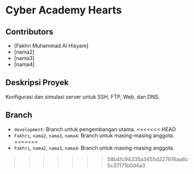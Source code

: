 # Cyber Academy Hearts

## Contributors
- [Fakhri Muhammad Al Hisyam]
- [nama2]
- [nama3]
- [nama4]

## Deskripsi Proyek
Konfigurasi dan simulasi server untuk SSH, FTP, Web, dan DNS.

## Branch
- `development`: Branch untuk pengembangan utama.
<<<<<<< HEAD
- `Fakhri`, `nama2`, `nama3`, `nama4`: Branch untuk masing-masing anggota.
=======
- `Fakhri`, `nama2`, `nama3`, `nama4`: Branch untuk masing-masing anggota.
>>>>>>> 58b4fc94335a3455d227616aa6c5c37171b0d4a3
